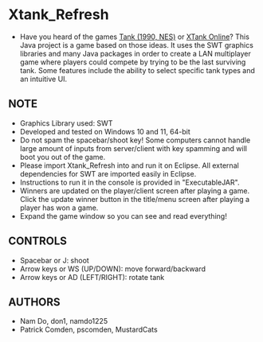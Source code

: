 # Xtank_Refresh
  - Have you heard of the games [Tank (1990, NES)](https://www.retrogames.cz/play_1412-NES.php) or [XTank Online](https://toucharcade.com/games/xtank-online)? This Java project is a game based on those ideas. It uses the SWT graphics libraries and many Java packages in order to create a LAN multiplayer game where players could compete by trying to be the last surviving tank. Some features include the ability to select specific tank types and an intuitive UI.

## NOTE
  - Graphics Library used: SWT
  - Developed and tested on Windows 10 and 11, 64-bit
  - Do not spam the spacebar/shoot key! Some computers cannot handle large amount of inputs from server/client with key spamming and will boot you out of the game.
  - Please import Xtank_Refresh into and run it on Eclipse. All external dependencies for SWT are imported easily in Eclipse.
  - Instructions to run it in the console is provided in "ExecutableJAR".
  - Winners are updated on the player/client screen after playing a game. Click the update winner button in the title/menu screen after playing a player has won a game.
  - Expand the game window so you can see and read everything!
  
## CONTROLS
  - Spacebar or J: shoot
  - Arrow keys or WS (UP/DOWN): move forward/backward
  - Arrow keys or AD (LEFT/RIGHT): rotate tank

## AUTHORS
  - Nam Do, don1, namdo1225
  - Patrick Comden, pscomden, MustardCats

